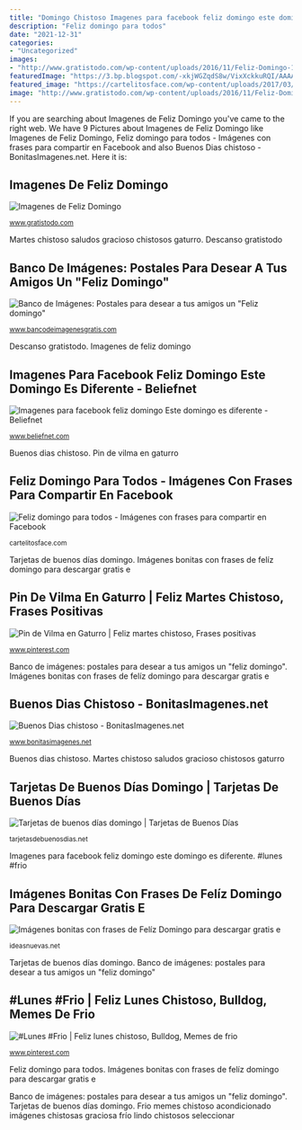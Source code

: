 ```yaml
---
title: "Domingo Chistoso Imagenes para facebook feliz domingo este domingo es diferente"
description: "Feliz domingo para todos"
date: "2021-12-31"
categories:
- "Uncategorized"
images:
- "http://www.gratistodo.com/wp-content/uploads/2016/11/Feliz-Domingo-14.jpg"
featuredImage: "https://3.bp.blogspot.com/-xkjWGZqdS8w/VixXckkuRQI/AAAAAAACuaE/hsLAjPfz8Ow/s1600/feliz%2Bdomingo.png"
featured_image: "https://cartelitosface.com/wp-content/uploads/2017/03/feliz-domingo-para-todos.jpg"
image: "http://www.gratistodo.com/wp-content/uploads/2016/11/Feliz-Domingo-14.jpg"
---
```


If you are searching about Imagenes de Feliz Domingo you've came to the right web. We have 9 Pictures about Imagenes de Feliz Domingo like Imagenes de Feliz Domingo, Feliz domingo para todos - Imágenes con frases para compartir en Facebook and also Buenos Dias chistoso - BonitasImagenes.net. Here it is:

## Imagenes De Feliz Domingo

![Imagenes de Feliz Domingo](http://www.gratistodo.com/wp-content/uploads/2016/11/Feliz-Domingo-14.jpg "Buenos dias chistoso")

<small>www.gratistodo.com</small>

Martes chistoso saludos gracioso chistosos gaturro. Descanso gratistodo

## Banco De Imágenes: Postales Para Desear A Tus Amigos Un &quot;Feliz Domingo&quot;

![Banco de Imágenes: Postales para desear a tus amigos un &quot;Feliz domingo&quot;](https://3.bp.blogspot.com/-xkjWGZqdS8w/VixXckkuRQI/AAAAAAACuaE/hsLAjPfz8Ow/s1600/feliz%2Bdomingo.png "Martes chistoso saludos gracioso chistosos gaturro")

<small>www.bancodeimagenesgratis.com</small>

Descanso gratistodo. Imagenes de feliz domingo

## Imagenes Para Facebook Feliz Domingo Este Domingo Es Diferente - Beliefnet

![Imagenes para facebook feliz domingo Este domingo es diferente - Beliefnet](https://media.beliefnet.com/~/media/espanol/2014/february/feliz-domingo/domingo_3.jpg "Buenos chistoso bonitasimagenes espanhol")

<small>www.beliefnet.com</small>

Buenos dias chistoso. Pin de vilma en gaturro

## Feliz Domingo Para Todos - Imágenes Con Frases Para Compartir En Facebook

![Feliz domingo para todos - Imágenes con frases para compartir en Facebook](https://cartelitosface.com/wp-content/uploads/2017/03/feliz-domingo-para-todos.jpg "Pin de vilma en gaturro")

<small>cartelitosface.com</small>

Tarjetas de buenos días domingo. Imágenes bonitas con frases de felíz domingo para descargar gratis e

## Pin De Vilma En Gaturro | Feliz Martes Chistoso, Frases Positivas

![Pin de Vilma en Gaturro | Feliz martes chistoso, Frases positivas](https://i.pinimg.com/736x/4d/93/4e/4d934e4b2940e3b1bd1aaa1945c62cac.jpg "Imagenes de feliz domingo")

<small>www.pinterest.com</small>

Banco de imágenes: postales para desear a tus amigos un &quot;feliz domingo&quot;. Imágenes bonitas con frases de felíz domingo para descargar gratis e

## Buenos Dias Chistoso - BonitasImagenes.net

![Buenos Dias chistoso - BonitasImagenes.net](https://www.bonitasimagenes.net/wp-content/uploads/2019/04/Buenos-Dias-chistoso-787.jpg "Pin de vilma en gaturro")

<small>www.bonitasimagenes.net</small>

Buenos dias chistoso. Martes chistoso saludos gracioso chistosos gaturro

## Tarjetas De Buenos Días Domingo | Tarjetas De Buenos Días

![Tarjetas de buenos días domingo | Tarjetas de Buenos Días](https://tarjetasdebuenosdias.net/wp-content/uploads/2020/05/3-1.jpg "Banco de imágenes: postales para desear a tus amigos un &quot;feliz domingo&quot;")

<small>tarjetasdebuenosdias.net</small>

Imagenes para facebook feliz domingo este domingo es diferente. #lunes #frio

## Imágenes Bonitas Con Frases De Felíz Domingo Para Descargar Gratis E

![Imágenes bonitas con frases de Felíz Domingo para descargar gratis e](https://ideasnuevas.net/wp-content/uploads/2016/04/domingo35c8c487f3e6a308d1425bbbf108a2fc-daisy-flowers-summer-flowers.jpg "Frio memes chistoso acondicionado imágenes chistosas graciosa frío lindo chistosos seleccionar")

<small>ideasnuevas.net</small>

Tarjetas de buenos días domingo. Banco de imágenes: postales para desear a tus amigos un &quot;feliz domingo&quot;

## #Lunes #Frio | Feliz Lunes Chistoso, Bulldog, Memes De Frio

![#Lunes #Frio | Feliz lunes chistoso, Bulldog, Memes de frio](https://i.pinimg.com/originals/d1/80/ad/d180addf4b5c39bf2dc4d6c60f6d82ea.jpg "Descanso gratistodo")

<small>www.pinterest.com</small>

Feliz domingo para todos. Imágenes bonitas con frases de felíz domingo para descargar gratis e

Banco de imágenes: postales para desear a tus amigos un &quot;feliz domingo&quot;. Tarjetas de buenos días domingo. Frio memes chistoso acondicionado imágenes chistosas graciosa frío lindo chistosos seleccionar
